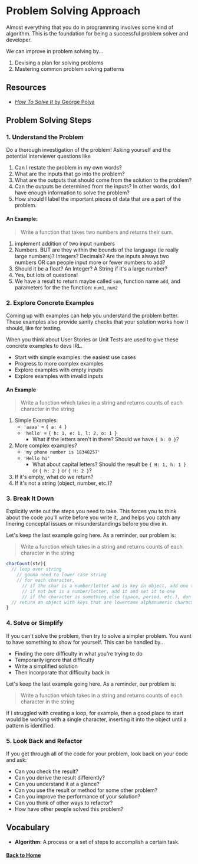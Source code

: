 # Problem Solving Approach

Almost everything that you do in programming involves some kind of algorithm. This is the foundation for being a successful problem solver and developer.

We can improve in problem solving by...
1. Devising a plan for solving problems
2. Mastering common problem solving patterns


## Resources
- [_How To Solve It_ by George Polya]()


## Problem Solving Steps

### 1. Understand the Problem
Do a thorough investigation of the problem! Asking yourself and the potential interviewer questions like
1. Can I restate the problem in my own words?
2. What are the inputs that go into the problem?
3. What are the outputs that should come from the solution to the problem?
4. Can the outputs be determined from the inputs? In other words, do I have enough information to solve the problem?
5. How should I label the important pieces of data that are a part of the problem.

#### An Example:
> Write a function that takes two numbers and returns their sum.

1. implement addition of two input numbers
2. Numbers. BUT are they within the bounds of the language (ie really large numbers)? Integers? Decimals? Are the inputs always two numbers OR can people input more or fewer numbers to add?
3. Should it be a float? An Integer? A String if it's a large number?
4. Yes, but lots of questions!
5. We have a result to return maybe called `sum`, function name `add`, and parameters for the the function: `num1`, `num2`

### 2. Explore Concrete Examples

Coming up with examples can help you understand the problem better. These examples also provide sanity checks that your solution works how it should, like for testing.

When you think about User Stories or Unit Tests are used to give these concrete examples to devs IRL.

- Start with simple examples: the easiest use cases
- Progress to more complex examples
- Explore examples with empty inputs
- Explore examples with invalid inputs

#### An Example
> Write a function which takes in a string and returns counts of each character in the string

1. Simple Examples:
    - `'aaaa'` = `{ a: 4 }`
    - `'hello'` = `{ h: 1, e: 1, l: 2, o: 1 }`
      - What if the letters aren't in there? Should we have `{ b: 0 }`?
2. More complex examples?
    - `'my phone number is 18348257'`
    - `'Hello hi'`
      - What about capital letters? Should the result be `{ H: 1, h: 1 }` or `{ h: 2 }` or `{ H: 2 }`?
3. If it's empty, what do we return?
4. If it's not a string (object, number, etc.)?

### 3. Break It Down

Explicitly write out the steps you need to take. This forces you to think about the code you'll write before you write it, ,and helps you catch any linering conceptal issues or misunderstandings before you dive in.

Let's keep the last example going here. As a reminder, our problem is:
> Write a function which takes in a string and returns counts of each character in the string

```js
charCount(str){
  // loop over string
    // gonna need to lower case string
    // for each character,
      // if the char is a number/letter and is key in object, add one to count
      // if not but is a number/letter, add it and set it to one
      // if the character is something else (space, period, etc.), don't do anything.
  // return an object with keys that are lowercase alphanumeric characters in the string
}
```

### 4. Solve or Simplify

If you can't solve the problem, then try to solve a simpler problem. You want to have something to show for yourself. This can be handled by...
- Finding the core difficulty in what you're trying to do
- Temporarily ignore that difficulty
- Write a simplified solution
- Then incorporate that difficulty back in

Let's keep the last example going here. As a reminder, our problem is:
> Write a function which takes in a string and returns counts of each character in the string

If I struggled with creating a loop, for example, then a good place to start would be working with a single character, inserting it into the object until a pattern is identified.


### 5. Look Back and Refactor

If you get through all of the code for your problem, look back on your code and ask:
- Can you check the result?
- Can you derive the result differently?
- Can you understand it at a glance?
- Can you use the result or method for some other problem?
- Can you improve the performance of your solution?
- Can you think of other ways to refactor?
- How have other people solved this problem?


## Vocabulary
- **Algorithm**: A process or a set of steps to accomplish a certain task.


#### [Back to Home](../../README.md)